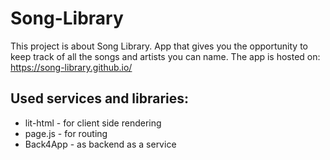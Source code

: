 # Song-Library

This project is about Song Library.
App that gives you the opportunity to keep track of all the songs and artists you can name.
The app is hosted on: https://song-library.github.io/

## Used services and libraries:
* lit-html - for client side rendering
* page.js - for routing
* Back4App - as backend as a service
